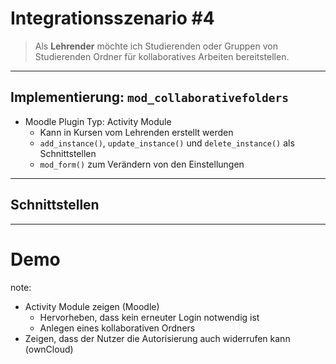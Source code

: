 # Integrationsszenario #4

> Als **Lehrender** möchte ich Studierenden oder Gruppen von Studierenden Ordner für kollaboratives Arbeiten bereitstellen.

---

## Implementierung: `mod_collaborativefolders`
* Moodle Plugin Typ: Activity Module
  * Kann in Kursen vom Lehrenden erstellt werden
  * `add_instance()`, `update_instance()` und `delete_instance()` als Schnittstellen
  * `mod_form()` zum Verändern von den Einstellungen

---

## Schnittstellen

---

<!-- .element: data-background-image="images/pixabay/photo-336376.jpg" data-state="dim-background" -->
<h1 onclick="window.open('https://sso.uni-muenster.de/PSLearnweb/ps_sciebo','_blank');">Demo</h1>

note:
* Activity Module zeigen (Moodle)
  * Hervorheben, dass kein erneuter Login notwendig ist
  * Anlegen eines kollaborativen Ordners
* Zeigen, dass der Nutzer die Autorisierung auch widerrufen kann (ownCloud)
